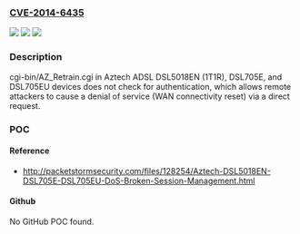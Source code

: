 ### [CVE-2014-6435](https://cve.mitre.org/cgi-bin/cvename.cgi?name=CVE-2014-6435)
![](https://img.shields.io/static/v1?label=Product&message=n%2Fa&color=blue)
![](https://img.shields.io/static/v1?label=Version&message=n%2Fa&color=blue)
![](https://img.shields.io/static/v1?label=Vulnerability&message=n%2Fa&color=brighgreen)

### Description

cgi-bin/AZ_Retrain.cgi in Aztech ADSL DSL5018EN (1T1R), DSL705E, and DSL705EU devices does not check for authentication, which allows remote attackers to cause a denial of service (WAN connectivity reset) via a direct request.

### POC

#### Reference
- http://packetstormsecurity.com/files/128254/Aztech-DSL5018EN-DSL705E-DSL705EU-DoS-Broken-Session-Management.html

#### Github
No GitHub POC found.


